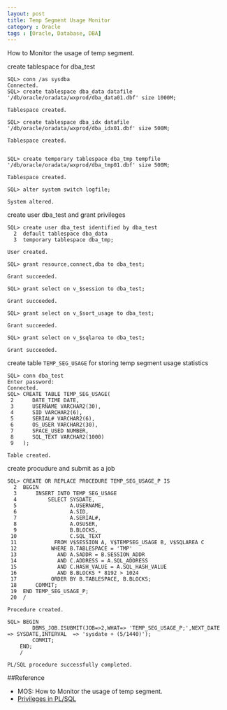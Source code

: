 ```yaml
---
layout: post
title: Temp Segment Usage Monitor
category : Oracle
tags : [Oracle, Database, DBA]
---
```


How to Monitor the usage of temp segment.

create tablespace for dba_test
	
	SQL> conn /as sysdba
	Connected.
	SQL> create tablespace dba_data datafile '/db/oracle/oradata/wxprod/dba_data01.dbf' size 1000M;
	
	Tablespace created.
	
	SQL> create tablespace dba_idx datafile '/db/oracle/oradata/wxprod/dba_idx01.dbf' size 500M;
	
	Tablespace created.
	
	
	SQL> create temporary tablespace dba_tmp tempfile '/db/oracle/oradata/wxprod/dba_tmp01.dbf' size 500M;
	
	Tablespace created.
	
	SQL> alter system switch logfile;
	
	System altered.
	

create user dba_test and grant privileges
	
	SQL> create user dba_test identified by dba_test
	  2  default tablespace dba_data
	  3  temporary tablespace dba_tmp;
	
	User created.
	
	SQL> grant resource,connect,dba to dba_test;
	
	Grant succeeded.
	
	SQL> grant select on v_$session to dba_test;
	
	Grant succeeded.
	
	SQL> grant select on v_$sort_usage to dba_test;
	
	Grant succeeded.
	
	SQL> grant select on v_$sqlarea to dba_test;
	
	Grant succeeded.
	
create table `TEMP_SEG_USAGE` for storing temp segment usage statistics
	
	SQL> conn dba_test
	Enter password: 
	Connected.
	SQL> CREATE TABLE TEMP_SEG_USAGE(
	 2      DATE_TIME DATE,
	 3      USERNAME VARCHAR2(30),
	 4      SID VARCHAR2(6),
	 5      SERIAL# VARCHAR2(6),
	 6      OS_USER VARCHAR2(30),
	 7      SPACE_USED NUMBER,
	 8      SQL_TEXT VARCHAR2(1000)
	 9   );   
	
	Table created.
	
create procudure and submit as a job
	
	SQL> CREATE OR REPLACE PROCEDURE TEMP_SEG_USAGE_P IS
	  2  BEGIN
	  3      INSERT INTO TEMP_SEG_USAGE
	  4          SELECT SYSDATE,
	  5                 A.USERNAME,
	  6                 A.SID,
	  7                 A.SERIAL#,
	  8                 A.OSUSER,
	  9                 B.BLOCKS,
	 10                 C.SQL_TEXT
	 11            FROM V$SESSION A, V$TEMPSEG_USAGE B, V$SQLAREA C
	 12           WHERE B.TABLESPACE = 'TMP'
	 13             AND A.SADDR = B.SESSION_ADDR
	 14             AND C.ADDRESS = A.SQL_ADDRESS
	 15             AND C.HASH_VALUE = A.SQL_HASH_VALUE
	 16             AND B.BLOCKS * 8192 > 1024
	 17           ORDER BY B.TABLESPACE, B.BLOCKS;
	 18      COMMIT;
	 19  END TEMP_SEG_USAGE_P;
	 20  /
	
	Procedure created.
	
	SQL> BEGIN
			DBMS_JOB.ISUBMIT(JOB=>2,WHAT=> 'TEMP_SEG_USAGE_P;',NEXT_DATE => SYSDATE,INTERVAL  => 'sysdate + (5/1440)');
			COMMIT;
		END;
		/

	PL/SQL procedure successfully completed.
	
##Reference

* MOS: How to Monitor the usage of temp segment.
* [Privileges in PL/SQL](http://dylanninin.com/blog/2013/03/07/privileges_in_plsql.html)